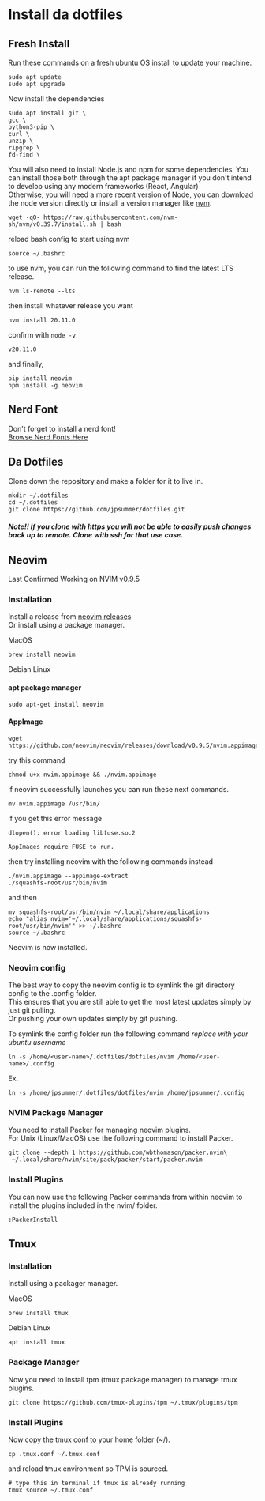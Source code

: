 # Install da dotfiles


## Fresh Install
Run these commands on a fresh ubuntu OS install to update your machine.
```shell
sudo apt update
sudo apt upgrade
```

Now install the dependencies
```shell
sudo apt install git \
gcc \
python3-pip \
curl \
unzip \
ripgrep \
fd-find \
```

You will also need to install Node.js and npm for some dependencies. You can install those both through the apt package manager if you don't intend to develop using any modern frameworks (React, Angular)  
Otherwise, you will need a more recent version of Node, you can download the node version directly or install a version manager like [nvm](https://github.com/nvm-sh/nvm).
```shell
wget -qO- https://raw.githubusercontent.com/nvm-sh/nvm/v0.39.7/install.sh | bash
```
reload bash config to start using nvm
```shell
source ~/.bashrc
```
to use nvm, you can run the following command to find the latest LTS release.
```shell
nvm ls-remote --lts
```
then install whatever release you want
```
nvm install 20.11.0
```
confirm with `node -v`
```
v20.11.0
```

and finally,
```shell
pip install neovim
npm install -g neovim
```

## Nerd Font
Don't forget to install a nerd font!  
[Browse Nerd Fonts Here](https://www.nerdfonts.com/font-downloads)

## Da Dotfiles
Clone down the repository and make a folder for it to live in.
```shell
mkdir ~/.dotfiles
cd ~/.dotfiles
git clone https://github.com/jpsummer/dotfiles.git
```

##### Note!! If you clone with https you will not be able to easily push changes back up to remote. Clone with ssh for that use case.

## Neovim
Last Confirmed Working on NVIM v0.9.5
### Installation
Install a release from [neovim releases](https://github.com/neovim/neovim/releases)\
Or install using a package manager.

MacOS
```shell
brew install neovim
```

Debian Linux
#### apt package manager
```shell
sudo apt-get install neovim
```

#### AppImage
```shell
wget https://github.com/neovim/neovim/releases/download/v0.9.5/nvim.appimage
```
try this command
```shell
chmod u+x nvim.appimage && ./nvim.appimage
```
if neovim successfully launches you can run these next commands.
```shell
mv nvim.appimage /usr/bin/
```
if you get this error message
```
dlopen(): error loading libfuse.so.2

AppImages require FUSE to run. 
```
then try installing neovim with the following commands instead
```shell
./nvim.appimage --appimage-extract
./squashfs-root/usr/bin/nvim
```
and then
```shell
mv squashfs-root/usr/bin/nvim ~/.local/share/applications
echo "alias nvim='~/.local/share/applications/squashfs-root/usr/bin/nvim'" >> ~/.bashrc
source ~/.bashrc
```

Neovim is now installed.


### Neovim config
The best way to copy the neovim config is to symlink the git directory config to the .config folder.  
This ensures that you are still able to get the most latest updates simply by just git pulling.  
Or pushing your own updates simply by git pushing.  


To symlink the config folder run the following command *replace <user-name> with your ubuntu username*
```shell
ln -s /home/<user-name>/.dotfiles/dotfiles/nvim /home/<user-name>/.config
```
Ex.
```shell
ln -s /home/jpsummer/.dotfiles/dotfiles/nvim /home/jpsummer/.config
```

### NVIM Package Manager
You need to install Packer for managing neovim plugins.\
For Unix (Linux/MacOS) use the following command to install Packer.
```shell
git clone --depth 1 https://github.com/wbthomason/packer.nvim\
 ~/.local/share/nvim/site/pack/packer/start/packer.nvim
```

### Install Plugins
You can now use the following Packer commands from within neovim to install the plugins included in the nvim/ folder.
```
:PackerInstall
```

## Tmux
### Installation
Install using a packager manager.

MacOS
```shell
brew install tmux
```

Debian Linux
```shell
apt install tmux
```

### Package Manager
Now you need to install tpm (tmux package manager) to manage tmux plugins.
```shell
git clone https://github.com/tmux-plugins/tpm ~/.tmux/plugins/tpm
```

### Install Plugins
Now copy the tmux conf to your home folder (~/).
```shell
cp .tmux.conf ~/.tmux.conf
```

and reload tmux environment so TPM is sourced.
```shell
# type this in terminal if tmux is already running
tmux source ~/.tmux.conf
```

